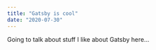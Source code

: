```yaml
---
title: "Gatsby is cool"
date: "2020-07-30"
---
```


Going to talk about stuff I like about Gatsby here...